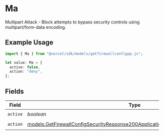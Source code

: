 # Ma

Multipart Attack - Block attempts to bypass security controls using multipart/form-data encoding.

## Example Usage

```typescript
import { Ma } from "@vercel/sdk/models/getfirewallconfigop.js";

let value: Ma = {
  active: false,
  action: "deny",
};
```

## Fields

| Field                                                                                                                                                                        | Type                                                                                                                                                                         | Required                                                                                                                                                                     | Description                                                                                                                                                                  |
| ---------------------------------------------------------------------------------------------------------------------------------------------------------------------------- | ---------------------------------------------------------------------------------------------------------------------------------------------------------------------------- | ---------------------------------------------------------------------------------------------------------------------------------------------------------------------------- | ---------------------------------------------------------------------------------------------------------------------------------------------------------------------------- |
| `active`                                                                                                                                                                     | *boolean*                                                                                                                                                                    | :heavy_check_mark:                                                                                                                                                           | N/A                                                                                                                                                                          |
| `action`                                                                                                                                                                     | [models.GetFirewallConfigSecurityResponse200ApplicationJSONResponseBodyCrsMaAction](../models/getfirewallconfigsecurityresponse200applicationjsonresponsebodycrsmaaction.md) | :heavy_check_mark:                                                                                                                                                           | N/A                                                                                                                                                                          |